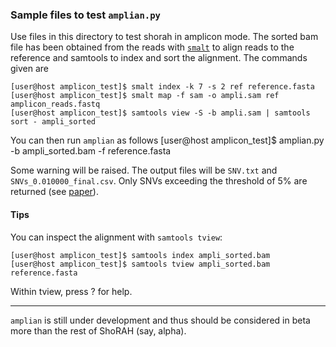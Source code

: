 ### Sample files to test `amplian.py`

Use files in this directory to test shorah in amplicon mode.
The sorted bam file has been obtained from the reads with
[`smalt`](http://www.sanger.ac.uk/resources/software/smalt/)
to align reads to the reference and samtools to index and
sort the alignment. The commands given are

    [user@host amplicon_test]$ smalt index -k 7 -s 2 ref reference.fasta
    [user@host amplicon_test]$ smalt map -f sam -o ampli.sam ref amplicon_reads.fastq
    [user@host amplicon_test]$ samtools view -S -b ampli.sam | samtools sort - ampli_sorted

You can then run `amplian` as follows
    [user@host amplicon_test]$ amplian.py -b ampli_sorted.bam -f reference.fasta

Some warning will be raised. The output files will be `SNV.txt` and `SNVs_0.010000_final.csv`.
Only SNVs exceeding the threshold of 5% are returned (see [paper](http://www.biomedcentral.com/1471-2164/14/501)).

#### Tips
You can inspect the alignment with `samtools tview`:

    [user@host amplicon_test]$ samtools index ampli_sorted.bam
    [user@host amplicon_test]$ samtools tview ampli_sorted.bam reference.fasta

Within tview, press ? for help.

----

`amplian` is still under development and thus should be considered in
beta more than the rest of ShoRAH (say, alpha).
